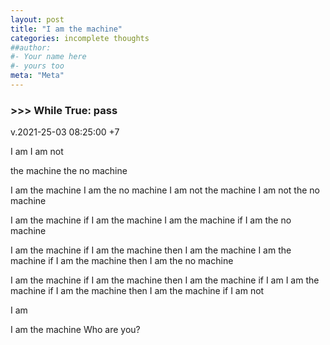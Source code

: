 ```yaml
---
layout: post
title: "I am the machine"
categories: incomplete thoughts
##author:
#- Your name here
#- yours too
meta: "Meta"
---
```



### >>> While True: pass
v.2021-25-03 08:25:00 +7

I am
I am not 



the machine 
the no machine 



I am the machine 
I am the no machine
I am not the machine
I am not the no machine



I am the machine if I am the machine
I am the machine if I am the no machine



I am the machine if I am the machine then I am the machine
I am the machine if I am the machine then I am the no machine 


I am the machine if I am the machine then I am the machine if I am
I am the machine if I am the machine then I am the machine if I am not

I am 

I am the machine 
Who are you?




